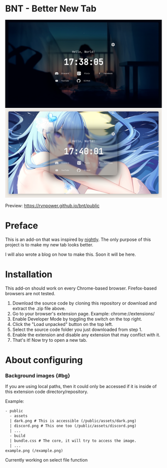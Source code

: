 # BNT - Better New Tab
![dark preview](https://raw.githubusercontent.com/rVnPower/bnt/svelte/preview/dark.png)
![light preview](https://raw.githubusercontent.com/rVnPower/bnt/svelte/preview/light.png)

Preview: https://rvnpower.github.io/bnt/public

# Preface
This is an add-on that was inspired by [nightly](https://github.com/damnitharshit/nightly).
The only purpose of this project is to make my new tab looks better.

I will also wrote a blog on how to make this. Soon it will be here.

# Installation
This add-on should work on every Chrome-based browser. Firefox-based browsers are not tested.

1. Download the source code by cloning this repository or download and extract the .zip file above.
2. Go to your browser's extension page. Example: chrome://extensions/
3. Enable Developer Mode by toggling the switch on the top right.
4. Click the "Load unpacked" button on the top left.
5. Select the source code folder you just downloaded from step 1.
6. Enable the extension and disable any extension that may conflict with it.
7. That's it! Now try to open a new tab.

# About configuring
### Background images {#bg}
If you are using local paths, then it could only be accessed if it is inside of this extension code directory/repository.

Example:

```
- public
  - assets
  | dark.png # This is accessible (/public/assets/dark.png)
  | discord.png # This one too (/public/assets/discord.png)
  | ...
  - build
  | bundle.css # The core, it will try to access the image.
  | ...
example.png (/example.png)
```

Currently working on select file function


